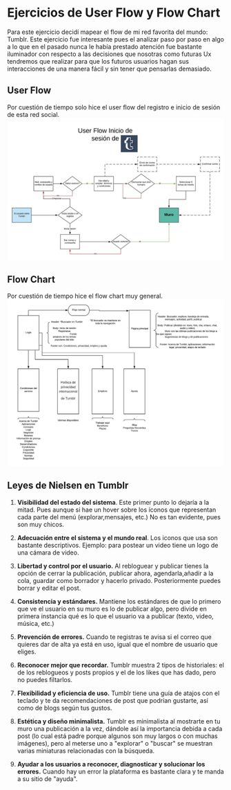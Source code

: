 # Ejercicios de User Flow y Flow Chart

Para este ejercicio decidí mapear el flow de mi red favorita del mundo: Tumblr.
Este ejercicio fue interesante pues el analizar paso por paso en algo a lo que en el pasado nunca le había prestado atención fue bastante iluminador con respecto a las decisiones que nosotras como futuras Ux tendremos que realizar para que los futuros usuarios hagan sus interacciones de una manera fácil y sin tener que pensarlas demasiado.

## User Flow
Por cuestión de tiempo solo hice el user flow del registro e inicio de sesión de esta red social.
![User Flow](img/uft.jpeg)


## Flow Chart
Por cuestión de tiempo hice el flow chart muy general.
![User Flow](img/fct.jpeg)

## Leyes de Nielsen en Tumblr

1. **Visibilidad del estado del sistema**. Este primer punto lo dejaría a la mitad. Pues aunque si hae un hover sobre los íconos que representan cada parte del menú (explorar,mensajes, etc.) No es tan evidente, pues son muy chicos.

 

2. **Adecuación entre el sistema y el mundo real**. Los iconos que usa son bastante descriptivos. Ejemplo: para postear un video tiene un logo de una cámara de video.

 

3. **Libertad y control por el usuario.** Al rebloguear y publicar tienes la opción de cerrar la publicación, publicar ahora, agendarla,añadir a la cola, guardar como borrador y hacerlo privado. Posteriormente puedes borrar y editar el post.

 

4. **Consistencia y estándares.** Mantiene los estándares de que lo primero que ve el usuario en su muro es lo de publicar algo, pero divide en primera instancia qué es lo que el usuario va a publicar (texto, video, música, etc.)

 

5. **Prevención de errores.** Cuando te registras te avisa si el correo que quieres dar de alta ya está en uso, igual que el nombre de usuario que eliges.

 

6. **Reconocer mejor que recordar.** Tumblr muestra 2 tipos de historiales: el de los reblogueos y posts propios y el de los likes que has dado, pero no puedes filtarlos.

 

7. **Flexibilidad y eficiencia de uso.** Tumblr tiene una guía de atajos con el teclado y te da recomendaciones de post que podrían gustarte, así como de blogs según tus gustos.

 

8. **Estética y diseño minimalista.** Tumblr es minimalista al mostrarte en tu muro una publicación a la vez, dándole así la importancia debida a cada post (lo cual está padre porque algunos son muy largos o con muchas imágenes), pero al meterse uno a "explorar" o "buscar" se muestran varias miniaturas relacionadas con la búsqueda.

 

9. **Ayudar a los usuarios a reconocer, diagnosticar y solucionar los errores.** Cuando hay un error la plataforma es bastante clara y te manda a su sitio de "ayuda".
